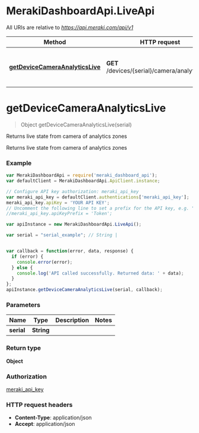 # MerakiDashboardApi.LiveApi

All URIs are relative to *https://api.meraki.com/api/v1*

Method | HTTP request | Description
------------- | ------------- | -------------
[**getDeviceCameraAnalyticsLive**](LiveApi.md#getDeviceCameraAnalyticsLive) | **GET** /devices/{serial}/camera/analytics/live | Returns live state from camera of analytics zones


<a name="getDeviceCameraAnalyticsLive"></a>
# **getDeviceCameraAnalyticsLive**
> Object getDeviceCameraAnalyticsLive(serial)

Returns live state from camera of analytics zones

Returns live state from camera of analytics zones

### Example
```javascript
var MerakiDashboardApi = require('meraki_dashboard_api');
var defaultClient = MerakiDashboardApi.ApiClient.instance;

// Configure API key authorization: meraki_api_key
var meraki_api_key = defaultClient.authentications['meraki_api_key'];
meraki_api_key.apiKey = 'YOUR API KEY';
// Uncomment the following line to set a prefix for the API key, e.g. "Token" (defaults to null)
//meraki_api_key.apiKeyPrefix = 'Token';

var apiInstance = new MerakiDashboardApi.LiveApi();

var serial = "serial_example"; // String | 


var callback = function(error, data, response) {
  if (error) {
    console.error(error);
  } else {
    console.log('API called successfully. Returned data: ' + data);
  }
};
apiInstance.getDeviceCameraAnalyticsLive(serial, callback);
```

### Parameters

Name | Type | Description  | Notes
------------- | ------------- | ------------- | -------------
 **serial** | **String**|  | 

### Return type

**Object**

### Authorization

[meraki_api_key](../README.md#meraki_api_key)

### HTTP request headers

 - **Content-Type**: application/json
 - **Accept**: application/json

